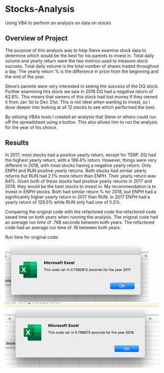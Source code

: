 # Stocks-Analysis
Using VBA to perform an analysis on data on stocks 

## Overview of Project 
The purpose of this analysis was to help Steve examine stock data to determine which would be the best for his parents to invest in. Total daily volume and yearly return were the two metrics used to measure stock success. Total daily volume is the total number of shares traded throughout a day. The yearly return % is the difference in price from the beginning and the end of the year. 
	
Steve’s parents were very interested in seeing the success of the DQ stock. Further examining this stock we saw in 2018 DQ had a negative return of 62.6%. This means that owners of this stock had lost money if they owned it from Jan 1st to Dec 31st. This is not ideal when wanting to invest, so I dove deeper into looking at all 12 stocks to see which performed the best. 
	
By utilizing VBA’s tools I created an analysis that Steve or others could run off the spreadsheet using a button. This also allows him to run the analysis for the year of his choice. 

## Results 
In 2017, most stocks had a positive yearly return, except for TERP. DQ had the highest yearly return, with a 199.4% return. However, things were very different in 2018, with most stocks having a negative yearly return. Only ENPH and RUN positive yearly returns. Both stocks had similar yearly returns but RUN had 2.1% more return than ENPH. Their yearly return was 84%. Given both of these stocks had positive yearly returns in 2017 and 2018, they would be the best stocks to invest in. My recommendation is to invest in ENPH stocks. Both had similar return % for 2018, but ENPH had a significantly higher yearly return in 2017 than RUN. In 2017 ENPH had a yearly return of 129.5% while RUN only had one of 5.5%. 

Comparing the original code with the refactored code the refactored code saved time on both years when running the analysis. The original code had an average run time of .768 seconds between both years. The refactored code had an average run time of .16 between both years. 

Run time for original code:

![VBA_Challenge_2017](Resources/VBA_Challenge_original_code_2017.png)
![VBA_Challenge_original_code_2018](Resources/VBA_Challenge_original_code_2018.png)
